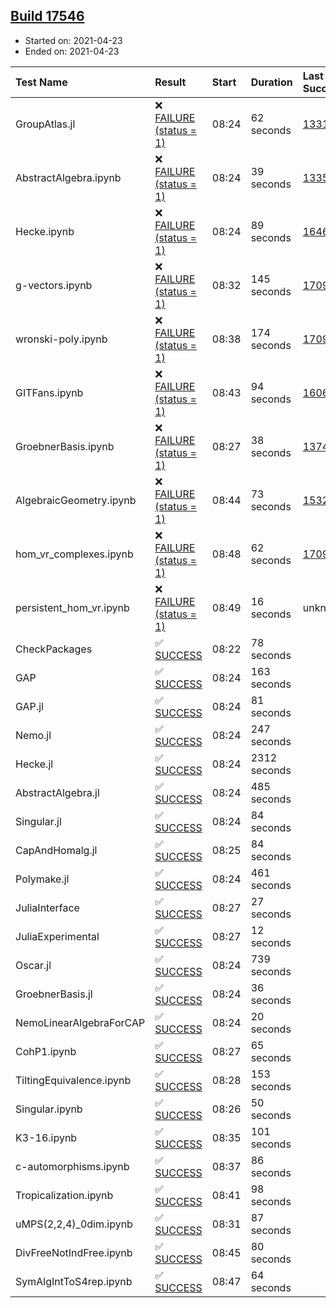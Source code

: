 ## [Build 17546](https://oscarci.mathematik.uni-kl.de/job/oscar/17546/)

* Started on: 2021-04-23
* Ended on: 2021-04-23

| Test Name    | Result | Start | Duration | Last Success | First Failure |
|:-------------|:-------|:------|:---------|:-------------|:--------------|
| GroupAtlas.jl | ❌ [FAILURE (status = 1)](https://oscarci.mathematik.uni-kl.de/job/oscar/17546/artifact/logs/build-17546/GroupAtlas.jl.log) | 08:24 | 62 seconds | [13311](https://oscarci.mathematik.uni-kl.de/job/oscar/13311/) | [13312](https://oscarci.mathematik.uni-kl.de/job/oscar/13312/) |
| AbstractAlgebra.ipynb | ❌ [FAILURE (status = 1)](https://oscarci.mathematik.uni-kl.de/job/oscar/17546/artifact/logs/build-17546/AbstractAlgebra.ipynb.log) | 08:24 | 39 seconds | [13355](https://oscarci.mathematik.uni-kl.de/job/oscar/13355/) | [13356](https://oscarci.mathematik.uni-kl.de/job/oscar/13356/) |
| Hecke.ipynb | ❌ [FAILURE (status = 1)](https://oscarci.mathematik.uni-kl.de/job/oscar/17546/artifact/logs/build-17546/Hecke.ipynb.log) | 08:24 | 89 seconds | [16463](https://oscarci.mathematik.uni-kl.de/job/oscar/16463/) | [16464](https://oscarci.mathematik.uni-kl.de/job/oscar/16464/) |
| g-vectors.ipynb | ❌ [FAILURE (status = 1)](https://oscarci.mathematik.uni-kl.de/job/oscar/17546/artifact/logs/build-17546/g-vectors.ipynb.log) | 08:32 | 145 seconds | [17099](https://oscarci.mathematik.uni-kl.de/job/oscar/17099/) | [17100](https://oscarci.mathematik.uni-kl.de/job/oscar/17100/) |
| wronski-poly.ipynb | ❌ [FAILURE (status = 1)](https://oscarci.mathematik.uni-kl.de/job/oscar/17546/artifact/logs/build-17546/wronski-poly.ipynb.log) | 08:38 | 174 seconds | [17098](https://oscarci.mathematik.uni-kl.de/job/oscar/17098/) | [17099](https://oscarci.mathematik.uni-kl.de/job/oscar/17099/) |
| GITFans.ipynb | ❌ [FAILURE (status = 1)](https://oscarci.mathematik.uni-kl.de/job/oscar/17546/artifact/logs/build-17546/GITFans.ipynb.log) | 08:43 | 94 seconds | [16068](https://oscarci.mathematik.uni-kl.de/job/oscar/16068/) | [16069](https://oscarci.mathematik.uni-kl.de/job/oscar/16069/) |
| GroebnerBasis.ipynb | ❌ [FAILURE (status = 1)](https://oscarci.mathematik.uni-kl.de/job/oscar/17546/artifact/logs/build-17546/GroebnerBasis.ipynb.log) | 08:27 | 38 seconds | [13748](https://oscarci.mathematik.uni-kl.de/job/oscar/13748/) | [13749](https://oscarci.mathematik.uni-kl.de/job/oscar/13749/) |
| AlgebraicGeometry.ipynb | ❌ [FAILURE (status = 1)](https://oscarci.mathematik.uni-kl.de/job/oscar/17546/artifact/logs/build-17546/AlgebraicGeometry.ipynb.log) | 08:44 | 73 seconds | [15322](https://oscarci.mathematik.uni-kl.de/job/oscar/15322/) | [15323](https://oscarci.mathematik.uni-kl.de/job/oscar/15323/) |
| hom_vr_complexes.ipynb | ❌ [FAILURE (status = 1)](https://oscarci.mathematik.uni-kl.de/job/oscar/17546/artifact/logs/build-17546/hom_vr_complexes.ipynb.log) | 08:48 | 62 seconds | [17099](https://oscarci.mathematik.uni-kl.de/job/oscar/17099/) | [17100](https://oscarci.mathematik.uni-kl.de/job/oscar/17100/) |
| persistent_hom_vr.ipynb | ❌ [FAILURE (status = 1)](https://oscarci.mathematik.uni-kl.de/job/oscar/17546/artifact/logs/build-17546/persistent_hom_vr.ipynb.log) | 08:49 | 16 seconds | unknown | unknown |
| CheckPackages | ✅ [SUCCESS](https://oscarci.mathematik.uni-kl.de/job/oscar/17546/artifact/logs/build-17546/CheckPackages.log) | 08:22 | 78 seconds |  |  |
| GAP | ✅ [SUCCESS](https://oscarci.mathematik.uni-kl.de/job/oscar/17546/artifact/logs/build-17546/GAP.log) | 08:24 | 163 seconds |  |  |
| GAP.jl | ✅ [SUCCESS](https://oscarci.mathematik.uni-kl.de/job/oscar/17546/artifact/logs/build-17546/GAP.jl.log) | 08:24 | 81 seconds |  |  |
| Nemo.jl | ✅ [SUCCESS](https://oscarci.mathematik.uni-kl.de/job/oscar/17546/artifact/logs/build-17546/Nemo.jl.log) | 08:24 | 247 seconds |  |  |
| Hecke.jl | ✅ [SUCCESS](https://oscarci.mathematik.uni-kl.de/job/oscar/17546/artifact/logs/build-17546/Hecke.jl.log) | 08:24 | 2312 seconds |  |  |
| AbstractAlgebra.jl | ✅ [SUCCESS](https://oscarci.mathematik.uni-kl.de/job/oscar/17546/artifact/logs/build-17546/AbstractAlgebra.jl.log) | 08:24 | 485 seconds |  |  |
| Singular.jl | ✅ [SUCCESS](https://oscarci.mathematik.uni-kl.de/job/oscar/17546/artifact/logs/build-17546/Singular.jl.log) | 08:24 | 84 seconds |  |  |
| CapAndHomalg.jl | ✅ [SUCCESS](https://oscarci.mathematik.uni-kl.de/job/oscar/17546/artifact/logs/build-17546/CapAndHomalg.jl.log) | 08:25 | 84 seconds |  |  |
| Polymake.jl | ✅ [SUCCESS](https://oscarci.mathematik.uni-kl.de/job/oscar/17546/artifact/logs/build-17546/Polymake.jl.log) | 08:24 | 461 seconds |  |  |
| JuliaInterface | ✅ [SUCCESS](https://oscarci.mathematik.uni-kl.de/job/oscar/17546/artifact/logs/build-17546/JuliaInterface.log) | 08:27 | 27 seconds |  |  |
| JuliaExperimental | ✅ [SUCCESS](https://oscarci.mathematik.uni-kl.de/job/oscar/17546/artifact/logs/build-17546/JuliaExperimental.log) | 08:27 | 12 seconds |  |  |
| Oscar.jl | ✅ [SUCCESS](https://oscarci.mathematik.uni-kl.de/job/oscar/17546/artifact/logs/build-17546/Oscar.jl.log) | 08:24 | 739 seconds |  |  |
| GroebnerBasis.jl | ✅ [SUCCESS](https://oscarci.mathematik.uni-kl.de/job/oscar/17546/artifact/logs/build-17546/GroebnerBasis.jl.log) | 08:24 | 36 seconds |  |  |
| NemoLinearAlgebraForCAP | ✅ [SUCCESS](https://oscarci.mathematik.uni-kl.de/job/oscar/17546/artifact/logs/build-17546/NemoLinearAlgebraForCAP.log) | 08:24 | 20 seconds |  |  |
| CohP1.ipynb | ✅ [SUCCESS](https://oscarci.mathematik.uni-kl.de/job/oscar/17546/artifact/logs/build-17546/CohP1.ipynb.log) | 08:27 | 65 seconds |  |  |
| TiltingEquivalence.ipynb | ✅ [SUCCESS](https://oscarci.mathematik.uni-kl.de/job/oscar/17546/artifact/logs/build-17546/TiltingEquivalence.ipynb.log) | 08:28 | 153 seconds |  |  |
| Singular.ipynb | ✅ [SUCCESS](https://oscarci.mathematik.uni-kl.de/job/oscar/17546/artifact/logs/build-17546/Singular.ipynb.log) | 08:26 | 50 seconds |  |  |
| K3-16.ipynb | ✅ [SUCCESS](https://oscarci.mathematik.uni-kl.de/job/oscar/17546/artifact/logs/build-17546/K3-16.ipynb.log) | 08:35 | 101 seconds |  |  |
| c-automorphisms.ipynb | ✅ [SUCCESS](https://oscarci.mathematik.uni-kl.de/job/oscar/17546/artifact/logs/build-17546/c-automorphisms.ipynb.log) | 08:37 | 86 seconds |  |  |
| Tropicalization.ipynb | ✅ [SUCCESS](https://oscarci.mathematik.uni-kl.de/job/oscar/17546/artifact/logs/build-17546/Tropicalization.ipynb.log) | 08:41 | 98 seconds |  |  |
| uMPS(2,2,4)_0dim.ipynb | ✅ [SUCCESS](https://oscarci.mathematik.uni-kl.de/job/oscar/17546/artifact/logs/build-17546/uMPS-2-2-4-_0dim.ipynb.log) | 08:31 | 87 seconds |  |  |
| DivFreeNotIndFree.ipynb | ✅ [SUCCESS](https://oscarci.mathematik.uni-kl.de/job/oscar/17546/artifact/logs/build-17546/DivFreeNotIndFree.ipynb.log) | 08:45 | 80 seconds |  |  |
| SymAlgIntToS4rep.ipynb | ✅ [SUCCESS](https://oscarci.mathematik.uni-kl.de/job/oscar/17546/artifact/logs/build-17546/SymAlgIntToS4rep.ipynb.log) | 08:47 | 64 seconds |  |  |
